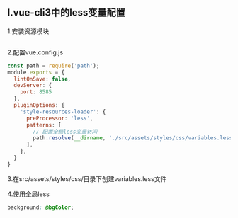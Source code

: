 ## I.vue-cli3中的less变量配置

1.安装资源模块

```

```

2.配置vue.config.js

```js
const path = require('path');
module.exports = {
  lintOnSave: false,
  devServer: {
    port: 8585
  },
  pluginOptions: {
    'style-resources-loader': {
      preProcessor: 'less',
      patterns: [
        // 配置全局less变量访问
        path.resolve(__dirname, './src/assets/styles/css/variables.less')
      ],
    },
  }
}

```

3.在src/assets/styles/css/目录下创建variables.less文件

4.使用全局less

```css
background: @bgColor;
```

